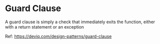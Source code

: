 # Guard Clause

A guard clause is simply a check that immediately exits the function, either with a return statement or an exception

Ref: https://deviq.com/design-patterns/guard-clause
